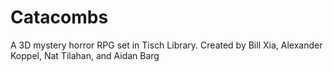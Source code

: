 # Catacombs
A 3D mystery horror RPG set in Tisch Library. Created by Bill Xia, Alexander Koppel, Nat Tilahan, and Aidan Barg
